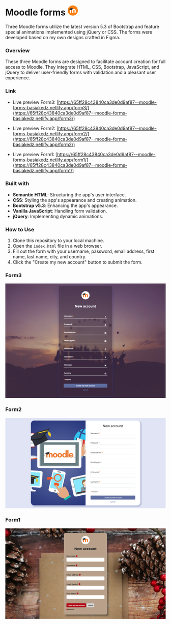 # Moodle forms ![Moodle Form icon](/logo-32x32.png)

Three Moodle forms utilize the latest version 5.3 of Bootstrap and feature special animations implemented using jQuery or CSS. The forms were developed based on my own designs crafted in Figma.

### Overview

These three Moodle forms are designed to facilitate account creation for full access to Moodle. They integrate HTML, CSS, Bootstrap, JavaScript, and jQuery to deliver user-friendly forms with validation and a pleasant user experience.

### Link

- Live preview Form3: [https://65ff28c43840ca3de0d9af87--moodle-forms-basiakedz.netlify.app/form3/](https://65ff28c43840ca3de0d9af87--moodle-forms-basiakedz.netlify.app/form3/)

- Live preview Form2: [https://65ff28c43840ca3de0d9af87--moodle-forms-basiakedz.netlify.app/form2/](https://65ff28c43840ca3de0d9af87--moodle-forms-basiakedz.netlify.app/form2/)

- Live preview Form1: [https://65ff28c43840ca3de0d9af87--moodle-forms-basiakedz.netlify.app/form1/](https://65ff28c43840ca3de0d9af87--moodle-forms-basiakedz.netlify.app/form1/)

### Built with

- **Semantic HTML**: Structuring the app's user interface.
- **CSS**: Styling the app's appearance and creating animation.
- **Bootstrap v5.3**: Enhancing the app's appearance.
- **Vanilla JavaScript**: Handling form validation.
- **jQuery**: Implementing dynamic animations.

### How to Use

1. Clone this repository to your local machine.
2. Open the `index.html` file in a web browser.
3. Fill out the form with your username, password, email address, first name, last name, city, and country.
4. Click the "Create my new account" button to submit the form.

### Form3

![Form3 Screenshot](./form3/img/screenshot_form3.png)

### Form2

![Form2 Screenshot](./form2/img/screenshot_form2.png)

### Form1

![Form1 Screenshot](./form1/img/screenshot_form1.png)
